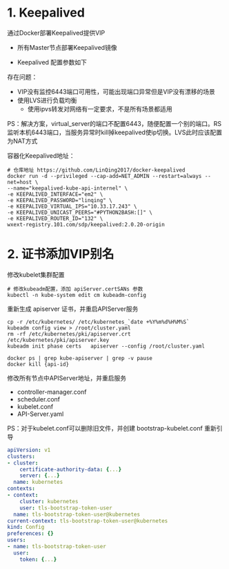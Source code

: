 # 1. Keepalived

通过Docker部署Keepalived提供VIP

- 所有Master节点部署Keepalived镜像

- Keepalived 配置参数如下

存在问题：

- VIP没有监控6443端口可用性，可能出现端口异常但是VIP没有漂移的场景
- 使用LVS进行负载均衡
  - 使用ipvs转发对网络有一定要求，不是所有场景都适用

PS：解决方案，virtual_server的端口不配置6443，随便配置一个别的端口。RS监听本机6443端口，当服务异常时kill掉keepalived使ip切换。LVS此时应该配置为NAT方式

容器化Keepalived地址：

```shell
# 仓库地址 https://github.com/LinQing2017/docker-keepalived
docker run -d --privileged --cap-add=NET_ADMIN --restart=always --net=host \
--name="keepalived-kube-api-internel" \
-e KEEPALIVED_INTERFACE="em2" \
-e KEEPALIVED_PASSWORD="linqing" \
-e KEEPALIVED_VIRTUAL_IPS="10.33.17.243" \
-e KEEPALIVED_UNICAST_PEERS="#PYTHON2BASH:[]" \
-e KEEPALIVED_ROUTER_ID="132" \
wxext-registry.101.com/sdp/keepalived:2.0.20-origin
```



# 2. 证书添加VIP别名

修改kubelet集群配置

```shell
# 修改kubeadm配置，添加 apiServer.certSANs 参数
kubectl -n kube-system edit cm kubeadm-config 
```
重新生成 apiserver 证书，并重启APIServer服务

```shell
cp -r /etc/kubernetes/ /etc/kubernetes_`date +%Y%m%d%H%M%S`
kubeadm config view > /root/cluster.yaml
rm -rf /etc/kubernetes/pki/apiserver.crt /etc/kubernetes/pki/apiserver.key 
kubeadm init phase certs   apiserver --config /root/cluster.yaml 

docker ps | grep kube-apiserver | grep -v pause
docker kill {api-id}
```

修改所有节点中APIServer地址，并重启服务

- controller-manager.conf
- scheduler.conf 
- kubelet.conf
- API-Server.yaml

PS：对于kubelet.conf可以删除旧文件，并创建 bootstrap-kubelet.conf 重新引导

```yaml
apiVersion: v1
clusters:
- cluster:
    certificate-authority-data: {...}
    server: {...}
  name: kubernetes
contexts:
- context:
    cluster: kubernetes
    user: tls-bootstrap-token-user
  name: tls-bootstrap-token-user@kubernetes
current-context: tls-bootstrap-token-user@kubernetes
kind: Config
preferences: {}
users:
- name: tls-bootstrap-token-user
  user:
    token: {...}
```



